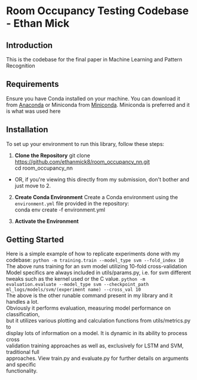 # Room Occupancy Testing Codebase - Ethan Mick 

## Introduction  
This is the codebase for the final paper in Machine Learning and Pattern Recognition

## Requirements
Ensure you have Conda installed on your machine. You can download it from [Anaconda](https://www.anaconda.com/products/individual) or Miniconda from [Miniconda](https://docs.conda.io/en/latest/miniconda.html). Miniconda is preferred and it is what was used here

## Installation

To set up your environment to run this library, follow these steps:

1. **Clone the Repository**
git clone https://github.com/ethanmick8/room_occupancy_nn.git  
cd room_occupancy_nn  
* OR, if you're viewing this directly from my submission, don't bother and just move to 2.  


2. **Create Conda Environment**
Create a Conda environment using the `environment.yml` file provided in the repository:  
conda env create -f environment.yml  

3. **Activate the Environment**

## Getting Started

Here is a simple example of how to replicate experiments done with my codebase:
```python -m training.train --model_type svm --fold_index 10```  
The above runs training for an svm model utilizing 10-fold cross-validation  
Model specifics are always included in utils/params.py, i.e. for svm different  
tweaks such as the kernel used or the C value.
```python -m evaluation.evaluate --model_type svm --checkpoint_path ml_logs/models/svm/(experiment name) --cross_val 10```  
The above is the other runable command present in my library and it handles a lot.  
Obviously it performs evaluation, measuring model performance on classification,  
but it utilizes various plotting and calculation functions from utils/metrics.py to  
display lots of information on a model. It is dynamic in its ability to process cross  
validation training approaches as well as, exclusively for LSTM and SVM, traditional full  
approaches. View train.py and evaluate.py for further details on arguments and  specific  
functionality.
